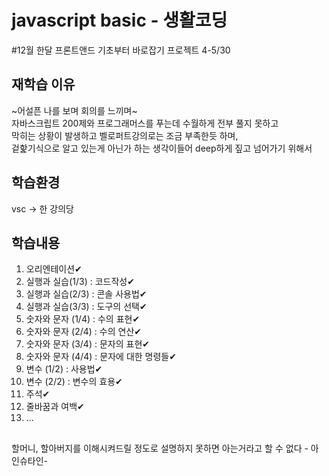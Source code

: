 # javascript basic - 생활코딩 
#12월 한달 프론트앤드 기초부터 바로잡기 프로젝트 4-5/30

## 재학습 이유
~어설픈 나를 보며 회의를 느끼며~<br>
자바스크립트 200제와 프로그래머스를 푸는데 수월하게 전부 풀지 못하고<br>
막히는 상황이 발생하고 벨로퍼트강의로는 조금 부족한듯 하며,<br>
겉핥기식으로 알고 있는게 아닌가 하는 생각이들어 deep하게 짚고 넘어가기 위해서

## 학습환경
vsc ->  한 강의당 

## 학습내용  
1. 오리엔테이션✔
2. 실행과 실습(1/3) : 코드작성✔
3. 실행과 실습(2/3) : 콘솔 사용법✔
4. 실행과 실습(3/3) : 도구의 선택✔
5. 숫자와 문자 (1/4) : 수의 표현✔
6. 숫자와 문자 (2/4) : 수의 연산✔
7. 숫자와 문자 (3/4) : 문자의 표현✔
8. 숫자와 문자 (4/4) : 문자에 대한 명령들✔
9. 변수 (1/2) : 사용법✔
10. 변수 (2/2) : 변수의 효용✔
11. 주석✔
12. 줄바꿈과 여백✔
13. ...

## 
할머니, 할아버지를 이해시켜드릴 정도로 설명하지 못하면 아는거라고 할 수 없다 - 아인슈타인-